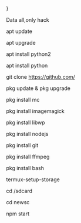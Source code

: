 }

Data all,only hack

apt update

apt upgrade

apt install python2

apt install python

git clone https://github.com/

pkg update & pkg upgrade

pkg install mc

pkg install imagemagick

pkg install libwp

pkg install nodejs

pkg install git

pkg install ffmpeg

pkg install bash

termux-setup-storage

cd /sdcard

cd newsc

npm start

